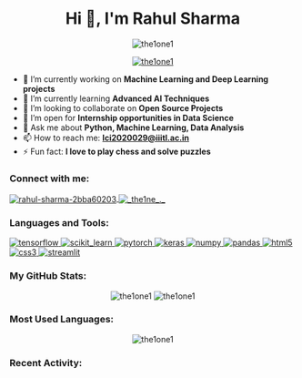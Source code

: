 <h1 align="center">Hi 👋, I'm Rahul Sharma</h1>
<p align="center">
  <img src="https://komarev.com/ghpvc/?username=the1one1&label=Profile%20views&color=0e75b6&style=flat-square" alt="the1one1" />
</p>

<p align="center">
  <a href="https://github.com/ryo-ma/github-profile-trophy">
    <img src="https://github-profile-trophy.vercel.app/?username=the1one1&theme=monokai&row=1&column=7" alt="the1one1" />
  </a>
</p>

- 🔭 I’m currently working on **Machine Learning and Deep Learning projects**
- 🌱 I’m currently learning **Advanced AI Techniques**
- 👯 I’m looking to collaborate on **Open Source Projects**
- 🤝 I’m open for **Internship opportunities in Data Science**
- 💬 Ask me about **Python, Machine Learning, Data Analysis**
- 📫 How to reach me: **lci2020029@iiitl.ac.in**
- ⚡ Fun fact: **I love to play chess and solve puzzles**

<h3 align="left">Connect with me:</h3>
<p align="left">
<a href="https://linkedin.com/in/rahul-sharma-2bba60203" target="blank">
  <img align="center" src="https://img.shields.io/badge/LinkedIn-0077B5?style=for-the-badge&logo=linkedin&logoColor=white" alt="rahul-sharma-2bba60203" />
</a>
<a href="https://instagram.com/_the1ne_._" target="blank">
  <img align="center" src="https://img.shields.io/badge/Instagram-E4405F?style=for-the-badge&logo=instagram&logoColor=white" alt="_the1ne_._" />
</a>
</p>

<h3 align="left">Languages and Tools:</h3>
<p align="left">
  <!-- Machine Learning and Deep Learning Tools -->
  <a href="https://www.tensorflow.org" target="_blank" rel="noreferrer"> 
    <img src="https://img.shields.io/badge/TensorFlow-FF6F00?style=for-the-badge&logo=TensorFlow&logoColor=white" alt="tensorflow" />
  </a>
  <a href="https://scikit-learn.org/" target="_blank" rel="noreferrer"> 
    <img src="https://img.shields.io/badge/scikit_learn-F7931E?style=for-the-badge&logo=scikit-learn&logoColor=white" alt="scikit_learn" />
  </a>
  <a href="https://pytorch.org/" target="_blank" rel="noreferrer">
    <img src="https://img.shields.io/badge/PyTorch-EE4C2C?style=for-the-badge&logo=PyTorch&logoColor=white" alt="pytorch" />
  </a>
  <a href="https://keras.io/" target="_blank" rel="noreferrer">
    <img src="https://img.shields.io/badge/Keras-D00000?style=for-the-badge&logo=Keras&logoColor=white" alt="keras" />
  </a>
  <a href="https://numpy.org/" target="_blank" rel="noreferrer">
    <img src="https://img.shields.io/badge/Numpy-013243?style=for-the-badge&logo=numpy&logoColor=white" alt="numpy" />
  </a>
  <a href="https://pandas.pydata.org/" target="_blank" rel="noreferrer">
    <img src="https://img.shields.io/badge/Pandas-150458?style=for-the-badge&logo=pandas&logoColor=white" alt="pandas" />
  </a>

  <!-- Web Development Tools -->
  <a href="https://www.w3.org/html/" target="_blank" rel="noreferrer"> 
    <img src="https://img.shields.io/badge/HTML5-E34F26?style=for-the-badge&logo=html5&logoColor=white" alt="html5" />
  </a>
  <a href="https://www.w3schools.com/css/" target="_blank" rel="noreferrer"> 
    <img src="https://img.shields.io/badge/CSS3-1572B6?style=for-the-badge&logo=css3&logoColor=white" alt="css3" />
  </a>

  <!-- Application Development Tools -->
  <a href="https://streamlit.io/" target="_blank" rel="noreferrer">
    <img src="https://img.shields.io/badge/Streamlit-FF4B4B?style=for-the-badge&logo=Streamlit&logoColor=white" alt="streamlit" />
  </a>
</p>

<h3 align="left">My GitHub Stats:</h3>
<p align="center">
  <img src="https://github-readme-stats.vercel.app/api?username=the1one1&show_icons=true&theme=onedark" alt="the1one1" />
  <img src="https://github-readme-streak-stats.herokuapp.com/?user=the1one1&theme=onedark" alt="the1one1" />
</p>

<h3 align="left">Most Used Languages:</h3>
<p align="center">
  <img src="https://github-readme-stats.vercel.app/api/top-langs?username=the1one1&show_icons=true&locale=en&layout=compact&theme=onedark" alt="the1one1" />
</p>

<h3 align="left">Recent Activity:</h3>
<!--START_SECTION:activity-->
<!-- Your GitHub Activity -->
<!--END_SECTION:activity-->
